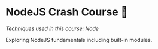 # NodeJS Crash Course :dart:

*Techniques used in this course: Node*

Exploring NodeJS fundamentals including built-in modules.